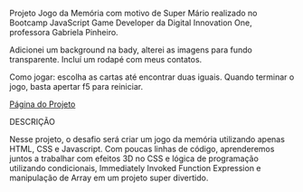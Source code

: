 Projeto Jogo da Memória com motivo de Super Mário realizado no Bootcamp JavaScript Game Developer da Digital Innovation One, professora Gabriela Pinheiro.

Adicionei um background na bady, alterei as imagens para fundo transparente. Incluí um rodapé com meus contatos.

Como jogar: escolha as cartas até encontrar duas iguais. Quando terminar o jogo, basta apertar f5 para reiniciar.

<a href="https://staelsabrina.github.io/BootCamp_JavaScript_Game_Developer/Projeto_Jogo_Memoria/index.html">Página do Projeto</a>

DESCRIÇÃO

Nesse projeto, o desafio será criar um jogo da memória utilizando apenas HTML, CSS e Javascript. Com poucas linhas de código, aprenderemos juntos a trabalhar com efeitos 3D no CSS e lógica de programação utilizando condicionais, Immediately Invoked Function Expression e manipulação de Array em um projeto super divertido.